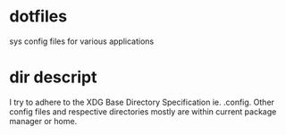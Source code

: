 # dotfiles
sys config files for various applications 
# dir descript
I try to adhere to the XDG Base Directory Specification ie. .config. Other config files and respective directories mostly are within current package manager or home. 
